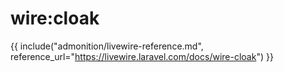 # wire:cloak

{{ include("admonition/livewire-reference.md", reference_url="https://livewire.laravel.com/docs/wire-cloak") }}
